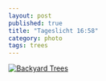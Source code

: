 ```yaml
---
layout: post
published: true
title: "Tageslicht 16:58"
category: photo
tags: trees
---
```


[![Backyard Trees](http://37.media.tumblr.com/ad82d78e6d1f9e16f4bc652c35c4f87c/tumblr_n9e52cBMYo1rive1ro1_500.jpg)](http://dr3wh0.tumblr.com/post/93048173734/tageslicht-16-58 "View on Tumblr")